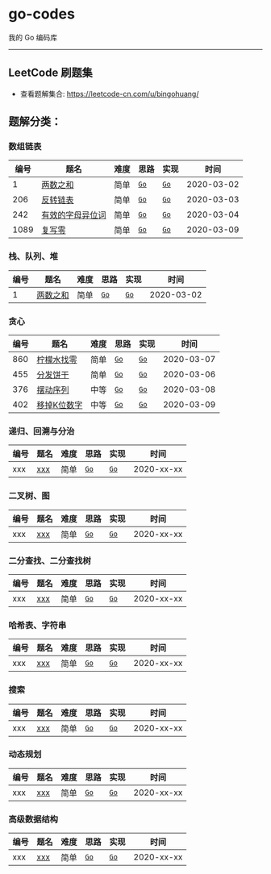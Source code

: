 # go-codes
我的 Go 编码库

---
## LeetCode 刷题集

- 查看题解集合: https://leetcode-cn.com/u/bingohuang/

## 题解分类：

### 数组链表

|编号|题名|难度|思路|实现|时间|
| ------ | ------ | ------ | ------ | ------ | ------ |
|1|[两数之和](https://leetcode-cn.com/problems/two-sum/solution/)|简单|[`Go`](https://leetcode-cn.com/problems/two-sum/solution/go-liang-chong-shi-xian-by-bingohuang/)|[`Go`](https://github.com/bingohuang/go-codes/blob/master/leetcode/editor/cn/p1_d1_TwoSum_test.go)|2020-03-02|
|206|[反转链表](https://leetcode-cn.com/problems/reverse-linked-list/)|简单|[`Go`](https://leetcode-cn.com/problems/reverse-linked-list/solution/go-by-bingohuang-2/)|[`Go`](https://github.com/bingohuang/go-codes/blob/master/leetcode/editor/cn/p206_d1_ReverseLinkedList_test.go)|2020-03-03|
|242|[有效的字母异位词](https://leetcode-cn.com/problems/valid-anagram/)|简单|[`Go`](https://leetcode-cn.com/problems/valid-anagram/solution/go-liang-chong-shi-xian-by-bingohuang-2/)|[`Go`](https://github.com/bingohuang/go-codes/blob/master/leetcode/editor/cn/p242_d1_ValidAnagram_test.go)|2020-03-04|
|1089|[复写零](https://leetcode-cn.com/problems/duplicate-zeros/)|简单|[`Go`](https://leetcode-cn.com/problems/duplicate-zeros/solution/goyu-yan-de-san-chong-shi-xian-by-bingohuang/)|[`Go`](https://github.com/bingohuang/go-codes/blob/master/leetcode/editor/cn/p1089_d1_DuplicateZeros_test.go)|2020-03-09|

### 栈、队列、堆
|编号|题名|难度|思路|实现|时间|
| ------ | ------ | ------ | ------ | ------ | ------ |
|1|[两数之和](https://leetcode-cn.com/problems/two-sum/solution/)|简单|[`Go`](https://github.com/bingohuang/go-codes/blob/master/leetcode/editor/cn/p1_d1_TwoSum_answer.md)|[`Go`](https://github.com/bingohuang/go-codes/blob/master/leetcode/editor/cn/p1_d1_TwoSum_test.go)|2020-03-02|

### 贪心
|编号|题名|难度|思路|实现|时间|
| ------ | ------ | ------ | ------ | ------ | ------ |
|860|[柠檬水找零](https://leetcode-cn.com/problems/lemonade-change/)|简单|[`Go`](https://leetcode-cn.com/problems/lemonade-change/solution/go-by-bingohuang/)|[`Go`](https://github.com/bingohuang/go-codes/blob/master/leetcode/editor/cn/p860_d1_LemonadeChange_test.go)|2020-03-07|
|455|[分发饼干](https://leetcode-cn.com/problems/assign-cookies/)|简单|[`Go`](https://leetcode-cn.com/problems/assign-cookies/solution/go-by-bingohuang-3/)|[`Go`](https://github.com/bingohuang/go-codes/blob/master/leetcode/editor/cn/p455_d1_AssignCookies_test.go)|2020-03-06|
|376|[摆动序列](https://leetcode-cn.com/problems/wiggle-subsequence/)|中等|[`Go`](https://leetcode-cn.com/problems/wiggle-subsequence/solution/376-go-by-bingohuang/)|[`Go`](https://github.com/bingohuang/go-codes/blob/master/leetcode/editor/cn/p376_d2_WiggleSubsequence_test.go)|2020-03-08|
|402|[移掉K位数字](https://leetcode-cn.com/problems/remove-k-digits/)|中等|[`Go`](https://leetcode-cn.com/problems/remove-k-digits/solution/402-go-by-bingohuang/)|[`Go`](https://github.com/bingohuang/go-codes/blob/master/leetcode/editor/cn/p402_d2_RemoveKDigits_test.go)|2020-03-09|

### 递归、回溯与分治
|编号|题名|难度|思路|实现|时间|
| ------ | ------ | ------ | ------ | ------ | ------ |
|xxx|[xxx](xxx)|简单|[`Go`](xxx)|[`Go`](xxx)|2020-xx-xx|

### 二叉树、图
|编号|题名|难度|思路|实现|时间|
| ------ | ------ | ------ | ------ | ------ | ------ |
|xxx|[xxx](xxx)|简单|[`Go`](xxx)|[`Go`](xxx)|2020-xx-xx|

### 二分查找、二分查找树
|编号|题名|难度|思路|实现|时间|
| ------ | ------ | ------ | ------ | ------ | ------ |
|xxx|[xxx](xxx)|简单|[`Go`](xxx)|[`Go`](xxx)|2020-xx-xx|

### 哈希表、字符串
|编号|题名|难度|思路|实现|时间|
| ------ | ------ | ------ | ------ | ------ | ------ |
|xxx|[xxx](xxx)|简单|[`Go`](xxx)|[`Go`](xxx)|2020-xx-xx|

### 搜索
|编号|题名|难度|思路|实现|时间|
| ------ | ------ | ------ | ------ | ------ | ------ |
|xxx|[xxx](xxx)|简单|[`Go`](xxx)|[`Go`](xxx)|2020-xx-xx|

### 动态规划
|编号|题名|难度|思路|实现|时间|
| ------ | ------ | ------ | ------ | ------ | ------ |
|xxx|[xxx](xxx)|简单|[`Go`](xxx)|[`Go`](xxx)|2020-xx-xx|

### 高级数据结构
|编号|题名|难度|思路|实现|时间|
| ------ | ------ | ------ | ------ | ------ | ------ |
|xxx|[xxx](xxx)|简单|[`Go`](xxx)|[`Go`](xxx)|2020-xx-xx|

